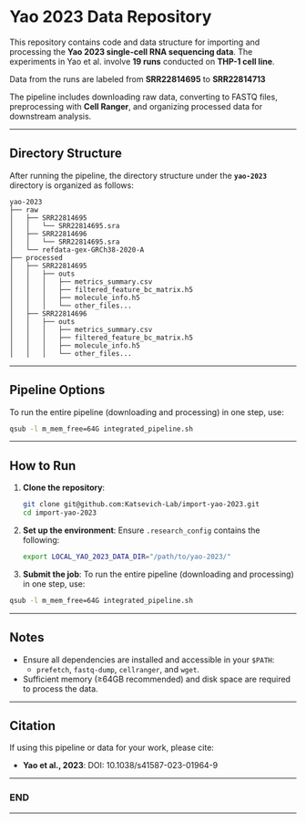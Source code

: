 # Yao 2023 Data Repository

This repository contains code and data structure for importing and processing the **Yao 2023 single-cell RNA sequencing data**. The experiments in Yao et al. involve **19 runs** conducted on **THP-1 cell line**. 

Data from the runs are labeled from **SRR22814695** to **SRR22814713**

The pipeline includes downloading raw data, converting to FASTQ files, preprocessing with **Cell Ranger**, and organizing processed data for downstream analysis.

---

## Directory Structure

After running the pipeline, the directory structure under the **`yao-2023`** directory is organized as follows:

```plaintext
yao-2023
├── raw
│   ├── SRR22814695
│   │   └── SRR22814695.sra
│   ├── SRR22814696
│   │   └── SRR22814695.sra
│   └── refdata-gex-GRCh38-2020-A
├── processed
│   ├── SRR22814695
│   │   ├── outs
│   │   │   ├── metrics_summary.csv
│   │   │   ├── filtered_feature_bc_matrix.h5
│   │   │   ├── molecule_info.h5
│   │   │   └── other_files...
│   ├── SRR22814696
│   │   ├── outs
│   │   │   ├── metrics_summary.csv
│   │   │   ├── filtered_feature_bc_matrix.h5
│   │   │   ├── molecule_info.h5
│   │   │   └── other_files...
```

---

## Pipeline Options

To run the entire pipeline (downloading and processing) in one step, use:
```bash
qsub -l m_mem_free=64G integrated_pipeline.sh
```

---

## How to Run

1. **Clone the repository**:
   ```bash
   git clone git@github.com:Katsevich-Lab/import-yao-2023.git
   cd import-yao-2023
   ```

2. **Set up the environment**:
   Ensure `.research_config` contains the following:
   ```bash
   export LOCAL_YAO_2023_DATA_DIR="/path/to/yao-2023/"
   ```

3. **Submit the job**:
   To run the entire pipeline (downloading and processing) in one step, use:
```bash
qsub -l m_mem_free=64G integrated_pipeline.sh
```

---

## Notes

- Ensure all dependencies are installed and accessible in your `$PATH`:
  - `prefetch`, `fastq-dump`, `cellranger`, and `wget`.
- Sufficient memory (≥64GB recommended) and disk space are required to process the data.

---

## Citation

If using this pipeline or data for your work, please cite:
- **Yao et al., 2023**: DOI: 10.1038/s41587-023-01964-9

---

### **END** 

---